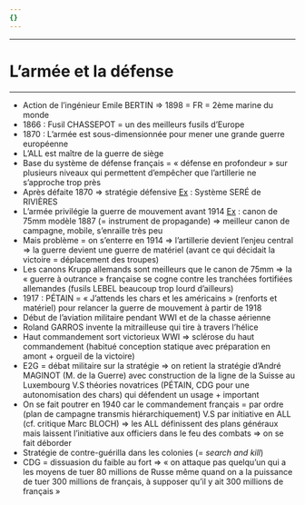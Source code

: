 ```yaml
---
{}
---
```

***
# L’armée et la défense 
***
- Action de l’ingénieur Emile BERTIN ⇒ 1898 = FR = 2ème marine du monde 
- 1866 : Fusil CHASSEPOT = un des meilleurs fusils d’Europe 
- 1870 : L’armée est sous-dimensionnée pour mener une grande guerre européenne
- L’ALL est maître de la guerre de siège 
- Base du système de défense français = « défense en profondeur » sur plusieurs niveaux qui permettent d’empêcher que l’artillerie ne s’approche trop près 
- Après défaite 1870 ⇒ stratégie défensive <u>Ex</u> : Système SERÉ de RIVIÈRES 
- L’armée privilégie la guerre de mouvement avant 1914 <u>Ex</u> : canon de 75mm modèle 1887 (= instrument de propagande) ⇒ meilleur canon de campagne, mobile, s’enraille très peu 
- Mais problème = on s’enterre en 1914 ⇒ l’artillerie devient l’enjeu central ⇒ la guerre devient une guerre de matériel (avant ce qui décidait la victoire = déplacement des troupes)
- Les canons Krupp allemands sont meilleurs que le canon de 75mm ⇒ la « guerre à outrance » française se cogne contre les tranchées fortifiées allemandes (fusils LEBEL beaucoup trop lourd d’ailleurs)
- 1917 : PÉTAIN = « J’attends les chars et les américains » (renforts et matériel) pour relancer la guerre de mouvement à partir de 1918
- Début de l’aviation militaire pendant WWI et de la chasse aérienne 
- Roland GARROS invente la mitrailleuse qui tire à travers l’hélice 
- Haut commandement sort victorieux WWI ⇒ sclérose du haut commandement (habitué conception statique avec préparation en amont + orgueil de la victoire)
- E2G = débat militaire sur la stratégie ⇒ on retient la stratégie d’André MAGINOT (M. de la Guerre) avec construction de la ligne de la Suisse au Luxembourg V.S théories novatrices (PÉTAIN, CDG pour une autonomisation des chars) qui défendent un usage + important 
- On se fait poutrer en 1940 car le commandement français = par ordre (plan de campagne transmis hiérarchiquement) V.S par initiative en ALL (cf. critique Marc BLOCH) ⇒ les ALL définissent des plans généraux mais laissent l’initiative aux officiers dans le feu des combats ⇒ on se fait déborder 
- Stratégie de contre-guérilla dans les colonies (= *search and kill*) 
- CDG = dissuasion du faible au fort ⇒ « on attaque pas quelqu’un qui a les moyens de tuer 80 millions de Russe même quand on a la puissance de tuer 300 millions de français, à supposer qu’il y ait 300 millions de français »